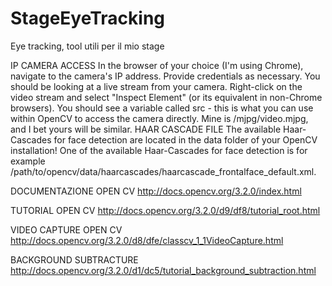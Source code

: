 # StageEyeTracking
Eye tracking, tool utili per il mio stage

IP CAMERA ACCESS
In the browser of your choice (I'm using Chrome), navigate to the camera's IP address. Provide credentials as necessary.
You should be looking at a live stream from your camera. Right-click on the video stream and select "Inspect Element" (or its equivalent in non-Chrome browsers).
You should see a variable called src - this is what you can use within OpenCV to access the camera directly. Mine is /mjpg/video.mjpg, and I bet yours will be similar.
HAAR CASCADE FILE
The available Haar-Cascades for face detection are located in the data folder of your OpenCV installation! One of the available Haar-Cascades for face detection is for example /path/to/opencv/data/haarcascades/haarcascade_frontalface_default.xml.



DOCUMENTAZIONE OPEN CV http://docs.opencv.org/3.2.0/index.html

TUTORIAL OPEN CV http://docs.opencv.org/3.2.0/d9/df8/tutorial_root.html

VIDEO CAPTURE OPEN CV http://docs.opencv.org/3.2.0/d8/dfe/classcv_1_1VideoCapture.html

BACKGROUND SUBTRACTURE http://docs.opencv.org/3.2.0/d1/dc5/tutorial_background_subtraction.html



